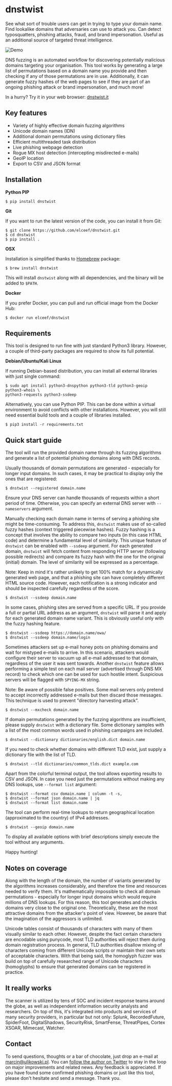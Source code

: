 dnstwist
========

See what sort of trouble users can get in trying to type your domain name.
Find lookalike domains that adversaries can use to attack you. Can detect
typosquatters, phishing attacks, fraud, and brand impersonation. Useful as an
additional source of targeted threat intelligence.

![Demo](/docs/demo.gif)

DNS fuzzing is an automated workflow for discovering potentially malicious
domains targeting your organisation. This tool works by generating a large list
of permutations based on a domain name you provide and then checking if any of
those permutations are in use.
Additionally, it can generate fuzzy hashes of the web pages to see if they are
part of an ongoing phishing attack or brand impersonation, and much more!

In a hurry? Try it in your web browser: [dnstwist.it](https://dnstwist.it)


Key features
------------

- Variety of highly effective domain fuzzing algorithms
- Unicode domain names (IDN)
- Additional domain permutations using dictionary files
- Efficient multithreaded task distribution
- Live phishing webpage detection
- Rogue MX host detection (intercepting misdirected e-mails)
- GeoIP location
- Export to CSV and JSON format


Installation
------------

**Python PIP**

```
$ pip install dnstwist
```

**Git**

If you want to run the latest version of the code, you can install it from Git:

```
$ git clone https://github.com/elceef/dnstwist.git
$ cd dnstwist
$ pip install .
```

**OSX**

Installation is simplified thanks to [Homebrew](https://brew.sh/) package:

```
$ brew install dnstwist
```

This will install `dnstwist` along with all dependencies, and the binary will
be added to `$PATH`.

**Docker**

If you prefer Docker, you can pull and run official image from the Docker Hub:

```
$ docker run elceef/dnstwist
```


Requirements
------------

This tool is designed to run fine with just standard Python3 library. However,
a couple of third-party packages are required to show its full potential.

**Debian/Ubuntu/Kali Linux**

If running Debian-based distribution, you can install all external libraries
with just single command:

```
$ sudo apt install python3-dnspython python3-tld python3-geoip python3-whois \
python3-requests python3-ssdeep
```

Alternatively, you can use Python PIP. This can be done within a virtual
environment to avoid conflicts with other installations. However, you will
still need essential build tools and a couple of libraries installed.

```
$ pip3 install -r requirements.txt
```


Quick start guide
-----------------

The tool will run the provided domain name through its fuzzing algorithms and
generate a list of potential phishing domains along with DNS records.

Usually thousands of domain permutations are generated - especially for longer
input domains. In such cases, it may be practical to display only the ones that
are registered:

```
$ dnstwist --registered domain.name
```

Ensure your DNS server can handle thousands of requests within a short period
of time. Otherwise, you can specify an external DNS server with `--nameservers`
argument.

Manually checking each domain name in terms of serving a phishing site might be
time-consuming. To address this, `dnstwist` makes use of so-called fuzzy hashes
(context triggered piecewise hashes). Fuzzy hashing is a concept that involves
the ability to compare two inputs (in this case HTML code) and determine a
fundamental level of similarity. This unique feature of `dnstwist` can be
enabled with `--ssdeep` argument. For each generated domain, `dnstwist` will
fetch content from responding HTTP server (following possible redirects) and
compare its fuzzy hash with the one for the original (initial) domain. The
level of similarity will be expressed as a percentage.

Note: Keep in mind it's rather unlikely to get 100% match for a dynamically
generated web page, and that a phishing site can have completely different HTML
source code. However, each notification is a strong indicator and should be
inspected carefully regardless of the score.

```
$ dnstwist --ssdeep domain.name
```

In some cases, phishing sites are served from a specific URL. If you provide a
full or partial URL address as an argument, `dnstwist` will parse it and apply
for each generated domain name variant. This is obviously useful only with the
fuzzy hashing feature.

```
$ dnstwist --ssdeep https://domain.name/owa/
$ dnstwist --ssdeep domain.name/login
```

Sometimes attackers set up e-mail honey pots on phishing domains and wait for
mistyped e-mails to arrive. In this scenario, attackers would configure their
server to vacuum up all e-mail addressed to that domain, regardless of the user
it was sent towards. Another `dnstwist` feature allows performing a simple test
on each mail server (advertised through DNS MX record) to check which one can
be used for such hostile intent. Suspicious servers will be flagged with
`SPYING-MX` string.

Note: Be aware of possible false positives. Some mail servers only pretend to
accept incorrectly addressed e-mails but then discard those messages. This
technique is used to prevent "directory harvesting attack".

```
$ dnstwist --mxcheck domain.name
```

If domain permutations generated by the fuzzing algorithms are insufficient,
please supply `dnstwist` with a dictionary file. Some dictionary samples with
a list of the most common words used in phishing campaigns are included.

```
$ dnstwist --dictionary dictionaries/english.dict domain.name
```

If you need to check whether domains with different TLD exist, just supply
a dictionary file with the list of TLD.

```
$ dnstwist --tld dictionaries/common_tlds.dict example.com
```

Apart from the colorful terminal output, the tool allows exporting results to
CSV and JSON. In case you need just the permutations without making any DNS
lookups, use `--format list` argument:

```
$ dnstwist --format csv domain.name | column -t -s,
$ dnstwist --format json domain.name | jq
$ dnstwist --format list domain.name
```

The tool can perform real-time lookups to return geographical location
(approximated to the country) of IPv4 addresses.

```
$ dnstwist --geoip domain.name
```

To display all available options with brief descriptions simply execute the
tool without any arguments.

Happy hunting!


Notes on coverage
-----------------

Along with the length of the domain, the number of variants generated by the
algorithms increases considerably, and therefore the time and resources needed
to verify them. It's mathematically impossible to check all domain
permutations - especially for longer input domains which would require millions
of DNS lookups.
For this reason, this tool generates and checks domains very close to the
original one. Theoretically, these are the most attractive domains from the
attacker's point of view. However, be aware that the imagination of the
aggressors is unlimited.

Unicode tables consist of thousands of characters with many of them visually
similar to each other. However, despite the fact certain characters are
encodable using punycode, most TLD authorities will reject them during domain
registration process. In general, TLD authorities disallow mixing of characters
coming from different Unicode scripts or maintain their own sets of acceptable
characters. With that being said, the homoglyph fuzzer was build on top of
carefully researched range of Unicode characters (homoglyphs) to ensure that
generated domains can be registered in practice.


It really works
---------------

The scanner is utilized by tens of SOC and incident response teams around the
globe, as well as independent information security analysts and researchers.
On top of this, it's integrated into products and services of many security
providers, in particular but not only:
Splunk, RecordedFuture, SpiderFoot, DigitalShadows, SecurityRisk, SmartFense,
ThreatPipes, Cortex XSOAR, Mimecast, Watcher.


Contact
-------

To send questions, thoughts or a bar of chocolate, just drop an e-mail at
[marcin@ulikowski.pl](mailto:marcin@ulikowski.pl).
You can [follow the author on Twitter](https://twitter.com/elceef) to stay in
the loop on major improvements and related news.
Any feedback is appreciated. If you have found some confirmed phishing domains
or just like this tool, please don't hesitate and send a message. Thank you.
